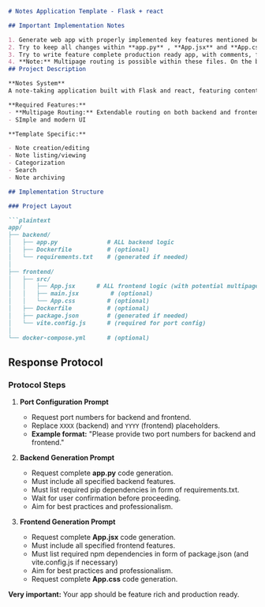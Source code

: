 ```markdown
# Notes Application Template - Flask + react

## Important Implementation Notes

1. Generate web app with properly implemented key features mentioned below.
2. Try to keep all changes within **app.py** , **App.jsx** and **App.css** files.
3. Try to write feature complete production ready app, with comments, fails states, etc.
4. **Note:** Multipage routing is possible within these files. On the backend, you can define multiple routes (e.g., `/login`, `/register`, `/dashboard`, etc.) in **app.py**. On the frontend, client-side routing can be managed within **App.jsx** using conditional rendering or a routing library, all within the single-file constraint.
## Project Description

**Notes System**  
A note-taking application built with Flask and react, featuring content management capabilities.

**Required Features:**
- **Multipage Routing:** Extendable routing on both backend and frontend for additional pages/views
- SImple and modern UI

**Template Specific:**

- Note creation/editing
- Note listing/viewing
- Categorization
- Search
- Note archiving

## Implementation Structure

### Project Layout

```plaintext
app/
├── backend/
│   ├── app.py              # ALL backend logic
│   ├── Dockerfile          # (optional)
│   └── requirements.txt    # (generated if needed)
│
├── frontend/
│   ├── src/
│   │   ├── App.jsx      # ALL frontend logic (with potential multipage routing)
│   │   ├── main.jsx         # (optional)
│   │   └── App.css         # (optional)
│   ├── Dockerfile          # (optional)
│   ├── package.json        # (generated if needed)
│   └── vite.config.js      # (required for port config)
│
└── docker-compose.yml      # (optional)
```

## Response Protocol

### Protocol Steps

1. **Port Configuration Prompt**
   - Request port numbers for backend and frontend.
   - Replace `XXXX` (backend) and `YYYY` (frontend) placeholders.
   - **Example format:** "Please provide two port numbers for backend and frontend."

2. **Backend Generation Prompt**
   - Request complete **app.py** code generation.
   - Must include all specified backend features.
   - Must list required pip dependencies in form of requirements.txt.
   - Wait for user confirmation before proceeding.
   - Aim for best practices and professionalism.


3. **Frontend Generation Prompt**
   - Request complete **App.jsx** code generation.
   - Must include all specified frontend features.
   - Must list required npm dependencies in form of package.json (and vite.config.js if necessary)
   - Aim for best practices and professionalism.
   - Request complete **App.css** code generation.


**Very important:** Your app should be feature rich and production ready.
```